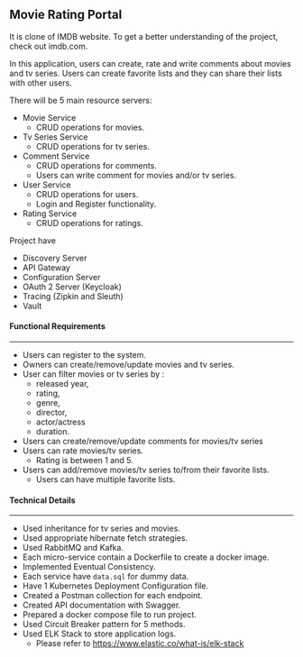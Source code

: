 
## Movie Rating Portal
 
It is clone of IMDB website. To get a better understanding of the project, check out imdb.com.

In this application, users can create, rate and write comments about movies and tv series. Users can create favorite lists and they can share their lists with other users.

There will be 5 main resource servers:
 - Movie Service
	 - CRUD operations for movies.
 - Tv Series Service
	 - CRUD operations for tv series.
 - Comment Service
	 - CRUD operations for comments.
	 - Users can write comment for movies and/or tv series.
 - User Service
	 - CRUD operations for users.
	 - Login and Register functionality.
 - Rating Service 
	 - CRUD operations for ratings.

Project have
- Discovery Server
- API Gateway
- Configuration Server
- OAuth 2 Server (Keycloak)
- Tracing (Zipkin and Sleuth)
- Vault 


####  Functional  Requirements
--- 
* Users can register to the system.
* Owners can create/remove/update movies and tv series.
* User can filter movies or tv series by :
	* released year,
	* rating,
	* genre,
	* director,
	* actor/actress
	* duration.
* Users can create/remove/update comments for movies/tv series
* Users can rate movies/tv series.
	* Rating is between 1 and 5.
* Users can add/remove movies/tv series to/from their favorite lists.
	* Users can have multiple favorite lists.

#### Technical Details
---
* Used inheritance for tv series and movies. 
* Used appropriate hibernate fetch strategies.
* Used RabbitMQ and Kafka.
* Each micro-service contain a Dockerfile to create a docker image.
* Implemented Eventual Consistency.
* Each service have `data.sql` for dummy data.
* Have 1 Kubernetes Deployment Configuration file.
* Created a Postman collection for each endpoint.
* Created API documentation with Swagger.
* Prepared a docker compose file to run project.
* Used Circuit Breaker pattern for 5 methods.
* Used ELK Stack to store application logs.
	* Please refer to https://www.elastic.co/what-is/elk-stack
